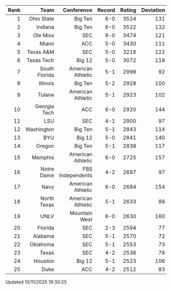 | Rank  | Team                 | Conference           | Record   | Rating | Deviation |
| ---:  | ---:                 | ---:                 | ---:     | ---:   | ---:      |
| 1     | Ohio State           | Big Ten              | 6-0      | 3524   | 131       |
| 2     | Indiana              | Big Ten              | 6-0      | 3522   | 132       |
| 3     | Ole Miss             | SEC                  | 6-0      | 3474   | 121       |
| 4     | Miami                | ACC                  | 5-0      | 3430   | 111       |
| 5     | Texas A&M            | SEC                  | 5-0      | 3216   | 122       |
| 6     | Texas Tech           | Big 12               | 5-0      | 3072   | 118       |
| 7     | South Florida        | American Athletic    | 5-1      | 2999   | 92        |
| 8     | Illinois             | Big Ten              | 5-2      | 2928   | 100       |
| 9     | Tulane               | American Athletic    | 5-1      | 2923   | 102       |
| 10    | Georgia Tech         | ACC                  | 6-0      | 2920   | 144       |
| 11    | LSU                  | SEC                  | 4-1      | 2900   | 97        |
| 12    | Washington           | Big Ten              | 5-1      | 2843   | 114       |
| 13    | BYU                  | Big 12               | 5-0      | 2841   | 140       |
| 14    | Oregon               | Big Ten              | 5-1      | 2838   | 117       |
| 15    | Memphis              | American Athletic    | 6-0      | 2725   | 157       |
| 16    | Notre Dame           | FBS Independents     | 4-2      | 2697   | 97        |
| 17    | Navy                 | American Athletic    | 6-0      | 2684   | 154       |
| 18    | North Texas          | American Athletic    | 5-1      | 2633   | 88        |
| 19    | UNLV                 | Mountain West        | 6-0      | 2630   | 160       |
| 20    | Florida              | SEC                  | 2-3      | 2594   | 77        |
| 21    | Alabama              | SEC                  | 5-1      | 2570   | 72        |
| 22    | Oklahoma             | SEC                  | 5-1      | 2553   | 73        |
| 23    | Texas                | SEC                  | 4-2      | 2536   | 78        |
| 24    | Houston              | Big 12               | 5-1      | 2523   | 106       |
| 25    | Duke                 | ACC                  | 4-2      | 2512   | 83        |

Updated 10/11/2025 19:30:25
